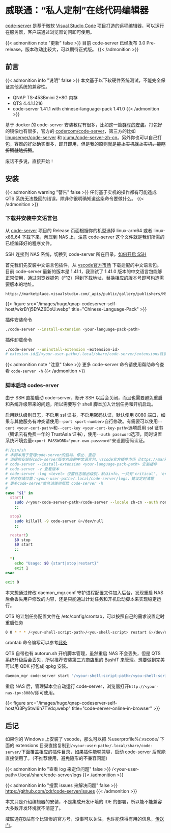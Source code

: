 # 威联通：“私人定制”在线代码编辑器


[code-server](https://github.com/cdr/code-server/) 是基于微软 [Visual Studio Code](https://github.com/Microsoft/vscode/) 项目打造的远程编辑器，可以运行在服务器，客户端通过浏览器访问即可使用。

<!--more-->

{{< admonition note "更新" false >}}
目前 code-server 已经发布 3.0 Pre-release，版本改动比较大，可以期待正式版。
{{< /admonition >}}

## 前言

{{< admonition info "说明" false >}}
本文基于以下软硬件系统测试，不能完全保证其他系统的兼容性。

- QNAP TS-453Bmini 2+8G 内存
- QTS 4.4.1.1216
- code-server 1.41.1 with chinese-language-pack 1.41.0
{{< /admonition >}}

基于 docker 的 code-server 安装教程有很多，比如这一篇[群晖的安装](https://post.smzdm.com/p/aekz3q4q/)。打包好的镜像也有很多，官方的 [codercom/code-server](https://hub.docker.com/r/codercom/code-server/)，第三方的比如 [linuxserver/code-server](https://hub.docker.com/r/linuxserver/code-server/) 和 [xiumu/code-server-zh-cn](https://hub.docker.com/r/xiumu/code-server-zh-cn/)。另外你也可以自己打包，容器的好处确实很多，即开即用，但是我的原则就是~~能上实机就上实机，能瞎折腾就瞎折腾~~。

废话不多说，直接开始！

## 安装

{{< admonition warning "警告" false >}}
任何基于实机的操作都有可能造成 QTS 系统无法挽回的错误，除非你很明确知道这条命令要做什么。
{{< /admonition >}}

### 下载并安装中文语言包

从 [code-server](https://github.com/cdr/code-server/releases/) 项目的 Release 页面根据你的机型选择 linux-arm64 或者 linux-x86_64 下载下来，解压到 NAS 上，注意 code-server 这个文件就是我们所需的已经编译好的程序文件。

SSH 连接到 NAS 系统，切换到 code-server 所在目录。[如何开启 SSH](https://jingyan.baidu.com/article/4d58d541fe487eddd4e9c0f6.html/)

首先我们先安装中文语言包插件，从 [vscode官方市场](https://marketplace.visualstudio.com/) 下载适配的中文语言包。目前 code-server 最新的版本是 1.41.1，我测试了 1.41.0 版本的中文语言包能够正常使用，通过浏览器抓包（F12）得到下载地址，替换相应的版本号即可构造需要版本的地址。

```markdown
https://marketplace.visualstudio.com/_apis/public/gallery/publishers/MS-CEINTL/vsextensions/vscode-language-pack-zh-hans/<version>/vspackage
```

{{< figure src="/images/hugo/qnap-codeserver-self-host/wkrBYj5EfAZ6DoU.webp" title="Chinese-Language-Pack" >}}

插件安装命令

```bash
./code-server --install-extension <your-language-pack-path>
```

插件卸载命令

```bash
./code-server --uninstall-extension <extension-id>
# extesion-id在/<your-user-path>/.local/share/code-server/extensions目录下面查看
```

{{< admonition note "注意" false >}}
更多 code-server 命令请使用帮助命令查看 `code-server -h`
{{< /admonition >}}

### 脚本启动 codes-erver

由于 SSH 直接启动 code-server，断开 SSH 以后会关闭，而且也需要避免重启和系统升级带来的问题，所以需要写个 shell 脚本加入计划任务和开机启动。

启用默认级别日志，不启用 ssl 证书，不启用密码认证，默认使用 8080 端口，如果与其他服务有冲突请使用`--port <port-number>`自行修改。有需要可以使用`--cert <your-cert-path>`和`--cert-key <your-cert-key-path>`选项启用 ssl 证书（腾讯云有免费一年的 TrustAsia 证书），使用`--auth password`选项，同时设置系统环境变量`export PASSWORD="your-own-password"`来设置密码认证。

```bash
#!/bin/sh
# 本脚本用于管理code-server的启动、停止、重启
# 请提前安装好code-server版本对应的中文语言包，vscode官方插件市场（https://marketplace.visualstudio.com/）：
# code-server --install-extension <your-language-pack-path> 安装插件
# code-server -v 查看版本
# code-server -log <level> 设置日志输出级别，默认info，一共有'critical', 'error','warn', 'info', 'debug', 'trace', 'off'7个级别
# 日志存储位置：<your-user-path>/.local/code-server/logs，建议定时清理
# 更多code-server命令请使用帮助 code-server -h
#
case "$1" in
  start)
    sudo /<your-code-server-path>/code-server --locale zh-cn --auth none &>/dev/null
    ;;

  stop)
    sudo killall -9 code-server &>/dev/null
    ;;

  restart)
    $0 stop
    $0 start
    ;;

  *)
    echo "Usage: $0 {start|stop|restart}"
    exit 1
esac

exit 0
```

本来想通过修改 daemon_mgr.conf 守护进程配置文件加入后台，发现重启 NAS 后会丢失用户修改的内容，还是只能通过计划任务和开机启动脚本来实现稳定运行。

QTS 的计划任务配置文件在 /etc/config/crontab，可以按照自己的需求设置定时重启任务

```bash
0 0 * * * /<your-shell-script-path>/<you-shell-script> restart &>/dev/null
```

crontab 命令编写可以参考[此处](https://www.runoob.com/linux/linux-comm-crontab.html/)

QTS 自带也有 autorun.sh 开机脚本管理，虽然重启 NAS 不会丢失，但是 QTS 系统升级后会丢失，所以推荐安装[第三方商店](https://www.qnapclub.eu/en/qpkg/232/)里的 BashIT 来管理。想要做到完美可以用 QDK 打包成 qpkg 安装。

```bash
daemon_mgr code-server start "/<your-shell-script-path>/<you-shell-script> start" &>/dev/null
```

重启 NAS 后，管理脚本会自动运行 code-server，浏览器打开`http://<your-nas-ip>:8080/`即可使用。

{{< figure src="/images/hugo/qnap-codeserver-self-host/G3PyStwl6h7TVdq.webp" title="code-server-online-in-browser" >}}

## 后记

如果你的 Windows 上安装了 vscode，那么可以把 %userprofile%/.vscode/ 下面的 extensions 目录直接复制到`/<your-user-path>/.local/share/code-server/`下面覆盖相应的插件目录，如果插件能够兼容，启动 code-server 后就能直接使用了。（不推荐使用，避免隐形的不兼容问题）

{{< admonition info "查看 log 来定位问题" false >}}
/\<your-user-path\>/.local/share/code-server/logs
{{< /admonition >}}

{{< admonition info "搜索 issues 来解决问题" false >}}
<https://github.com/cdr/code-server/issues>
{{< /admonition >}}

本文只是介绍编辑器的安装，不是集成开发环境的 IDE 的部署，所以能不能兼容大多数开发环境就不清楚了。

威联通在B站有个比较惨的官方号，没事可以关注，也许能获得有用的信息，[传送门](https://space.bilibili.com/351726918/)。

